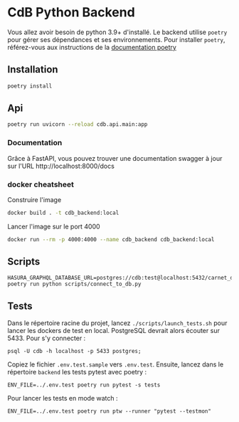 # CdB Python Backend

Vous allez avoir besoin de python 3.9+ d'installé. Le backend utilise `poetry` pour gérer ses dépendances et ses environnements.
Pour installer `poetry`, référez-vous aux instructions de la [documentation poetry](https://python-poetry.org/docs/#installation)

## Installation

```sh
poetry install
```

## Api

```sh
poetry run uvicorn --reload cdb.api.main:app
```

### Documentation

Grâce à FastAPI, vous pouvez trouver une documentation swagger à jour sur l'URL http://localhost:8000/docs

### docker cheatsheet

Construire l'image

```sh
docker build . -t cdb_backend:local
```

Lancer l'image sur le port 4000

```sh
docker run --rm -p 4000:4000 --name cdb_backend cdb_backend:local
```

## Scripts

    HASURA_GRAPHQL_DATABASE_URL=postgres://cdb:test@localhost:5432/carnet_de_bord poetry run python scripts/connect_to_db.py

## Tests

Dans le répertoire racine du projet, lancez `./scripts/launch_tests.sh` pour lancer les dockers de test en local. PostgreSQL devrait alors écouter sur 5433. Pour s'y connecter :

    psql -U cdb -h localhost -p 5433 postgres;

Copiez le fichier `.env.test.sample` vers `.env.test`. Ensuite, lancez dans le répertoire `backend` les tests pytest avec poetry :

    ENV_FILE=../.env.test poetry run pytest -s tests


Pour lancer les tests en mode watch :
```
ENV_FILE=../.env.test poetry run ptw --runner "pytest --testmon"
```
